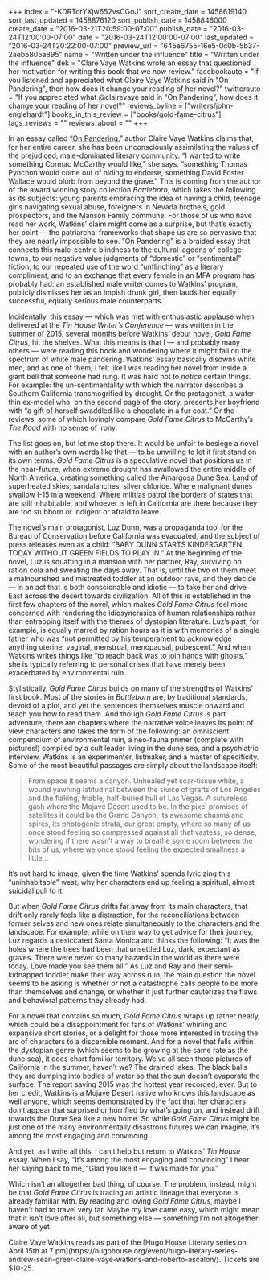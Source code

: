 +++
index = "-KDRTcrYXjw652vsCGoJ"
sort_create_date = 1458619140
sort_last_updated = 1458876120
sort_publish_date = 1458846000
create_date = "2016-03-21T20:59:00-07:00"
publish_date = "2016-03-24T12:00:00-07:00"
date = "2016-03-24T12:00:00-07:00"
last_updated = "2016-03-24T20:22:00-07:00"
preview_url = "645e6755-16e5-0c0b-5b37-2aeb5805a895"
name = "Written under the influence"
title = "Written under the influence"
dek = "Clare Vaye Watkins wrote an essay that questioned her motivation for writing this book that we now review."
facebookauto = "If you listened and appreciated what Claire Vaye Watkins said in \"On Pandering\", then how does it change your reading of her novel?"
twitterauto = "If you appreciated what @clairevaye said in \"On Pandering\", how does it change your reading of her novel?"
reviews_byline = ["writers/john-englehardt"]
books_in_this_review = ["books/gold-fame-citrus"]
tags_reviews = ""
reviews_about = ""
+++

In an essay called “<a href="https://www.tinhouse.com/blog/41314/on-pandering.html" title="On Pandering | Tin House">On Pandering</a>,” author Claire Vaye Watkins claims that, for her entire career, she has been unconsciously assimilating the values of the prejudiced, male-dominated literary community. “I wanted to write something Cormac McCarthy would like,” she says, “something Thomas Pynchon would come out of hiding to endorse, something David Foster Wallace would blurb from beyond the grave.” This is coming from the author of the award winning story collection _Battleborn_, which takes the following as its subjects: young parents embracing the idea of having a child, teenage girls navigating sexual abuse, foreigners in Nevada brothels, gold prospectors, and the Manson Family commune. For those of us who have read her work, Watkins’ claim might come as a surprise, but that’s exactly her point &mdash; the patriarchal frameworks that shape us are so pervasive that they are nearly impossible to see. “On Pandering” is a braided essay that connects this male-centric blindness to the cultural lagoons of college towns, to our negative value judgments of “domestic” or “sentimental” fiction, to our repeated use of the word “unflinching” as a literary compliment, and to an exchange that every female in an MFA program has probably had: an established male writer comes to Watkins’ program, publicly dismisses her as an impish drunk girl, then lauds her equally successful, equally serious male counterparts. 

Incidentally, this essay &mdash; which was met with enthusiastic applause when delivered at the _Tin House Writer’s Conference_ &mdash; was written in the summer of 2015, several months before Watkins’ debut novel, _Gold Fame Citrus_, hit the shelves. What this means is that I &mdash; and probably many others &mdash; were reading this book and wondering where it might fall on the spectrum of white male pandering. Watkins’ essay basically disowns white men, and as one of them, I felt like I was reading her novel from inside a giant bell that someone had rung. It was hard not to _notice_ certain things. For example: the un-sentimentality with which the narrator describes a Southern California transmogrified by drought. Or the protagonist, a wafer-thin ex-model who, on the second page of the story, presents her boyfriend with “a gift of herself swaddled like a chocolate in a fur coat.” Or the reviews, some of which lovingly compare _Gold Fame Citrus_ to McCarthy’s _The Road_ with no sense of irony. 

The list goes on, but let me stop there. It would be unfair to besiege a novel with an author’s own words like that &mdash; to be unwilling to let it first stand on its own terms. _Gold Fame Citrus_ is a speculative novel that positions us in the near-future, when extreme drought has swallowed the entire middle of North America, creating something called the Amargosa Dune Sea. Land of superheated skies, sandalanches, silver chloride. Where malignant dunes swallow I-15 in a weekend. Where militias patrol the borders of states that are still inhabitable, and whoever is left in California are there because they are too stubborn or indigent or afraid to leave. 

The novel’s main protagonist, Luz Dunn, was a propaganda tool for the Bureau of Conservation before California was evacuated, and the subject of press releases even as a child: “BABY DUNN STARTS KINDERGARTEN TODAY WITHOUT GREEN FIELDS TO PLAY IN.” At the beginning of the novel, Luz is squatting in a mansion with her partner, Ray, surviving on ration cola and sweating the days away. That is, until the two of them meet a malnourished and mistreated toddler at an outdoor rave, and they decide &mdash; in an act that is both conscionable and idiotic &mdash; to take her and drive East across the desert towards civilization. All of this is established in the first few chapters of the novel, which makes _Gold Fame Citrus_ feel more concerned with rendering the idiosyncrasies of human relationships rather than entrapping itself with the themes of dystopian literature. Luz’s past, for example, is equally marred by ration hours as it is with memories of a single father who was “not permitted by his temperament to acknowledge anything uterine, vaginal, menstrual, menopausal, pubescent.” And when Watkins writes things like “to reach back was to join hands with ghosts,” she is typically referring to personal crises that have merely been exacerbated by environmental ruin.

Stylistically, _Gold Fame Citrus_ builds on many of the strengths of Watkins’ first book. Most of the stories in _Battleborn_ are, by traditional standards, devoid of a plot, and yet the sentences themselves muscle onward and teach you how to read them. And though _Gold Fame Citrus_ is part adventure, there are chapters where the narrative voice leaves its point of view characters and takes the form of the following: an omniscient compendium of environmental ruin, a neo-fauna primer (complete with pictures!) compiled by a cult leader living in the dune sea, and a psychiatric interview. Watkins is an experimenter, listmaker, and a master of specificity. Some of the most beautiful passages are simply about the landscape itself:

<blockquote>
	From space it seems a canyon. Unhealed yet scar-tissue white, a wound yawning latitudinal between the sluice of grafts of Los Angeles and the flaking, friable, half-buried hull of Las Vegas. A sutureless gash where the Mojave Desert used to be. In the pixel promises of satellites it could be the Grand Canyon, its awesome chasms and spires, its photogenic strata, our great empty, where so many of us once stood feeling so compressed against all that vastess, so dense, wondering if there wasn’t a way to breathe some room between the bits of us, where we once stood feeling the expected smallness a little&hellip;
</blockquote>

It’s not hard to image, given the time Watkins’ spends lyricizing this “uninhabitable” west, why her characters end up feeling a spiritual, almost suicidal pull to it. 

But when _Gold Fame Citrus_ drifts far away from its main characters, that drift only rarely feels like a distraction, for the reconciliations between former selves and new ones relate simultaneously to the characters and the landscape. For example, while on their way to get advice for their journey, Luz regards a desiccated Santa Monica and thinks the following: “It was the holes where the trees had been that unsettled Luz, dark, expectant as graves. There were never so many hazards in the world as there were today. Love made you see them all.” As Luz and Ray and their semi-kidnapped toddler make their way across ruin, the main question the novel seems to be asking is whether or not a catastrophe calls people to be more than themselves and change, or whether it just further cauterizes the flaws and behavioral patterns they already had. 

For a novel that contains so much, _Gold Fame Citrus_ wraps up rather neatly, which could be a disappointment for fans of Watkins’ whirling and expansive short stories, or a delight for those more interested in tracing the arc of characters to a discernible moment. And for a novel that falls within the dystopian genre (which seems to be growing at the same rate as the dune sea), it does chart familiar territory. We’ve all seen those pictures of California in the summer, haven’t we? The drained lakes. The black balls they are dumping into bodies of water so that the sun doesn’t evaporate the surface. The report saying 2015 was the hottest year recorded, ever. But to her credit, Watkins is a Mojave Desert native who knows this landscape as well anyone, which seems demonstrated by the fact that her characters don’t appear that surprised or horrified by what’s going on, and instead drift towards the Dune Sea like a new home. So while _Gold Fame Citrus_ might be just one of the many environmentally disastrous futures we can imagine, it’s among the most engaging and convincing. 

And yet, as I write all this, I can’t help but return to Watkins’ _Tin House_ essay. When I say, “It’s among the most engaging and convincing” I hear her saying back to me, “Glad you like it &mdash; it was made for you.” 

Which isn’t an altogether bad thing, of course. The problem, instead, might be that _Gold Fame Citrus_ is tracing an artistic lineage that everyone is already familiar with. By reading and loving _Gold Fame Citrus_, maybe I haven’t had to travel very far. Maybe my love came easy, which might mean that it isn’t love after all, but something else &mdash; something I’m not altogether aware of yet.

<p class="footer">Claire Vaye Watkins reads as part of the [Hugo House Literary series on April 15th at 7 pm](https://hugohouse.org/event/hugo-literary-series-andrew-sean-greer-claire-vaye-watkins-and-roberto-ascalon/). Tickets are $10-25.</p> 